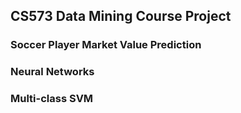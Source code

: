 ## CS573 Data Mining Course Project
### Soccer Player Market Value Prediction

### Neural Networks
### Multi-class SVM
